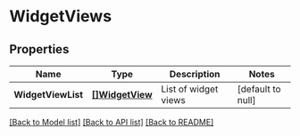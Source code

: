 # WidgetViews

## Properties
Name | Type | Description | Notes
------------ | ------------- | ------------- | -------------
**WidgetViewList** | [**[]WidgetView**](WidgetView.md) | List of widget views | [default to null]

[[Back to Model list]](../README.md#documentation-for-models) [[Back to API list]](../README.md#documentation-for-api-endpoints) [[Back to README]](../README.md)


